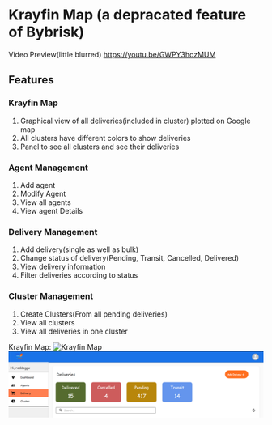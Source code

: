 <h1>Krayfin Map (a depracated feature of Bybrisk)</h1>

Video Preview(little blurred) https://youtu.be/GWPY3hozMUM

<h2>Features</h2>


<h3>Krayfin Map</h3>
<ol>
  <li>Graphical view of all deliveries(included in cluster) plotted on Google map</li>
  <li>All clusters have different colors to show deliveries</li>
  <li>Panel to see all clusters and see their deliveries</li>
</ol>

<h3>Agent Management</h3>
<ol>
  <li>Add agent</li>
  <li>Modify Agent</li>
  <li>View all agents</li>
  <li>View agent Details</li>
</ol>

<h3>Delivery Management</h3>
<ol>
  <li>Add delivery(single as well as bulk)</li>
  <li>Change status of delivery(Pending, Transit, Cancelled, Delivered)</li>
  <li>View delivery information</li>
  <li>Filter deliveries according to status</li>
</ol>

<h3>Cluster Management</h3>
<ol>
  <li>Create Clusters(From all pending deliveries)</li>
  <li>View all clusters</li>
  <li>View all deliveries in one cluster</li>
</ol>

Krayfin Map: ![Krayfin Map](https://media-exp1.licdn.com/dms/image/C5622AQEXhOuhEkDm_Q/feedshare-shrink_1280/0/1614627527690?e=1632355200&v=beta&t=Xm2MbliAzl9Me_LvyL0ewBUHgdU6Ry1zr7o6K56xmGk)
![Krayfin Map](/src/Assets/bybrisk2.PNG)


